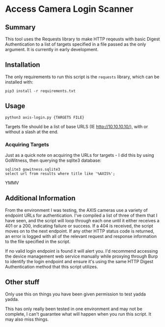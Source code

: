 # Access Camera Login Scanner

## Summary
 This tool uses the Requests library to make HTTP reqeusts with basic Digest Authentication to a list of targets specified in a file passed as the only argument. It is currently in early development.

## Installation
The only requirements to run this script is the `requests` library, which can be installed with:
```
pip3 install -r requirements.txt
```

## Usage
```
python3 axis-login.py {TARGETS FILE}
```

Targets file should be a list of base URLS (IE http://10.10.10.10/), with or without a slash at the end.

### Acquiring Targets
Just as a quick note on acquiring the URLs for targets - I did this by using GoWitness, then querying the sqlite3 database:
```
sqlite3 gowitness.sqlite3
select url from results where title like '%AXIS%';
```

YMMV

## Additional Information
From the environment I was testing, the AXIS cameras use a variety of endpoint URLs for authentication. I've compiled a list of three of them that I have seen, and the script will loop through each one until it either receives a 401 or a 200, indicating failure or success. If a 404 is received, the script moves on to the next endpoint. If any other HTTP status code is returned, an error is logged with all of the relevant request and response information to the file specified in the script.

If no valid login endpoint is found it will alert you. I'd recommend accessing the device management web service manually while proxying through Burp to identify the login endpoint and ensure it's using the same HTTP Digest Authentication method that this script utilizes.

## Other stuff
Only use this on things you have been given permission to test yadda yadda. 

This has only really been tested in one environment and may not be complete, I can't guarantee what will happen when you run this script. It may also miss things.

